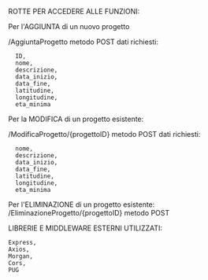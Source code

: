 ROTTE PER ACCEDERE ALLE FUNZIONI:

Per l'AGGIUNTA di un nuovo progetto

  /AggiuntaProgetto metodo POST
  dati richiesti: 
  
      ID,
      nome,
      descrizione,
      data_inizio,
      data_fine,
      latitudine,
      longitudine,
      eta_minima


Per la MODIFICA di un progetto esistente:

  /ModificaProgetto/{progettoID} metodo POST
  dati richiesti:
  
      nome,
      descrizione,
      data_inizio,
      data_fine,
      latitudine,
      longitudine,
      eta_minima


Per l'ELIMINAZIONE di un progetto esistente:
    /EliminazioneProgetto/{progettoID} metodo POST





LIBRERIE E MIDDLEWARE ESTERNI UTILIZZATI:

	Express, 
	Axios,
	Morgan,
	Cors,
	PUG
